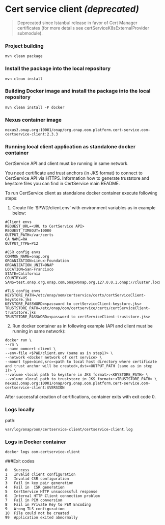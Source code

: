 # Cert service client *(deprecated)*

> Deprecated since Istanbul release in favor of Cert Manager certificates
> (for more details see certServiceK8sExternalProvider submodule).


### Project building
```
mvn clean package
```
    
    
### Install the package into the local repository
```
mvn clean install
```     
    
### Building Docker image and  install the package into the local repository
```
mvn clean install -P docker
```   

### Nexus container image
```
nexus3.onap.org:10001/onap/org.onap.oom.platform.cert-service.oom-certservice-client:2.3.3
```

### Running local client application as standalone docker container
CertService API and client must be running in same network.

You need certificate and trust anchors (in JKS format) to connect to CertService API via HTTPS. Information how to generate truststore and keystore files you can find in CertService main README.

To run CertService client as standalone docker container execute following steps:

1. Create file ‘$PWD/client.env’ with environment variables as in example below:
```
#Client envs
REQUEST_URL=<URL to CertService API>
REQUEST_TIMEOUT=10000
OUTPUT_PATH=/var/certs
CA_NAME=RA
OUTPUT_TYPE=P12

#CSR config envs
COMMON_NAME=onap.org
ORGANIZATION=Linux-Foundation
ORGANIZATION_UNIT=ONAP
LOCATION=San-Francisco
STATE=California
COUNTRY=US
SANS=test.onap.org,onap.com,onap@onap.org,127.0.0.1,onap://cluster.local/

#TLS config envs
KEYSTORE_PATH=/etc/onap/oom/certservice/certs/certServiceClient-keystore.jks
KEYSTORE_PASSWORD=<password to certServiceClient-keystore.jks>
TRUSTSTORE_PATH=/etc/onap/oom/certservice/certs/certServiceClient-truststore.jks
TRUSTSTORE_PASSWORD=<password to certServiceClient-truststore.jks>
```
2. Run docker container as in following example (API and client must be running in same network):
```
docker run \
--rm \
--name oomcert-client \
--env-file <$PWD/client.env (same as in step1)> \
--network <docker network of cert service> \
--mount type=bind,src=<path to local host directory where certificate and trust anchor will be created>,dst=<OUTPUT_PATH (same as in step 1)> \
--volume <local path to keystore in JKS format>:<KEYSTORE_PATH> \
--volume <local path to truststore in JKS format>:<TRUSTSTORE_PATH> \
nexus3.onap.org:10001/onap/org.onap.oom.platform.cert-service.oom-certservice-client:$VERSION
```
After successful creation of certifications, container exits with exit code 0.

### Logs locally

path: 
```
var/log/onap/oom/certservice-client/certservice-client.log
```    
### Logs in Docker container
```
docker logs oom-certservice-client
```
###Exit codes
```
0	Success
1	Invalid client configuration
2	Invalid CSR configuration 
3	Fail in key pair generation
4	Fail in  CSR generation
5	CertService HTTP unsuccessful response
6	Internal HTTP Client connection problem
7	Fail in PEM conversion
8	Fail in Private Key to PEM Encoding
9	Wrong TLS configuration
10	File could not be created
99	Application exited abnormally
